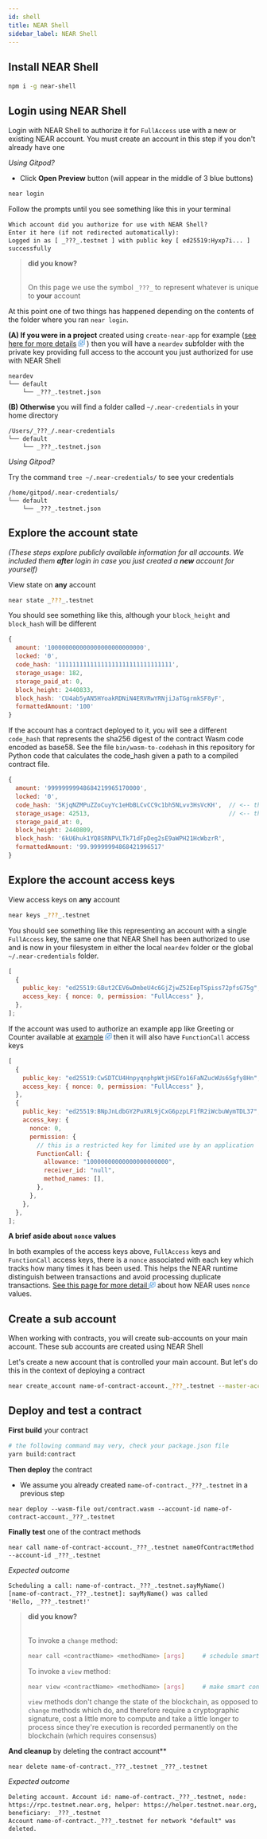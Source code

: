 ```yaml
---
id: shell
title: NEAR Shell
sidebar_label: NEAR Shell
---
```




## Install NEAR Shell

```sh
npm i -g near-shell
```

## Login using NEAR Shell

Login with NEAR Shell to authorize it for `FullAccess` use with a new or existing NEAR account. You must create an account in this step if you don't already have one

_Using Gitpod?_

- Click **Open Preview** button (will appear in the middle of 3 blue buttons)

```sh
near login
```

Follow the prompts until you see something like this in your terminal

```text
Which account did you authorize for use with NEAR Shell?
Enter it here (if not redirected automatically):
Logged in as [ _???_.testnet ] with public key [ ed25519:Hyxp7i... ] successfully
```

<blockquote class="info">
<strong>did you know?</strong><br><br>

On this page we use the symbol `_???_` to represent whatever is unique to **your** account

</blockquote>

At this point one of two things has happened depending on the contents of the folder where you ran `near login`.

**(A) If you were in a project** created using `create-near-app` for example ([see here for more details](https://docs.near.org/docs/quick-start/create-near-app) <img src="../../../assets/icon-link.png" alt="^" style="display: inline; width: 0.8rem;"/> ) then you will have a `neardev` subfolder with the private key providing full access to the account you just authorized for use with NEAR Shell

```text
neardev
└── default
    └── _???_.testnet.json
```

**(B) Otherwise** you will find a folder called `~/.near-credentials` in your home directory

```text
/Users/_???_/.near-credentials
└── default
    └── _???_.testnet.json
```

_Using Gitpod?_

Try the command `tree ~/.near-credentials/` to see your credentials

```
/home/gitpod/.near-credentials/
└── default
    └── _???_.testnet.json
```

## Explore the account state

_(These steps explore publicly available information for all accounts. We included them **after** login in case you just created a **new** account for yourself)_

View state on **any** account

```sh
near state _???_.testnet
```

You should see something like this, although your `block_height` and `block_hash` will be different

```js
{
  amount: '100000000000000000000000000',
  locked: '0',
  code_hash: '11111111111111111111111111111111',
  storage_usage: 182,
  storage_paid_at: 0,
  block_height: 2440833,
  block_hash: 'CU4ab5yAN5HYoakRDNiN4ERVRwYRNjiJaTGgrmkSF8yF',
  formattedAmount: '100'
}
```

If the account has a contract deployed to it, you will see a different `code_hash` that represents the sha256 digest of the contract Wasm code encoded as base58. See the file `bin/wasm-to-codehash` in this repository for Python code that calculates the code_hash given a path to a compiled contract file.

```js
{
  amount: '99999999948684219965170000',
  locked: '0',
  code_hash: '5KjqNZMPuZZoCuyYc1eHbBLCvCC9c1bh5NLvv3HsVcKH',  // <-- this will be different depending on the deployed contract
  storage_usage: 42513,                                       // <-- this includes deployed contract code and state stored by the account
  storage_paid_at: 0,
  block_height: 2440809,
  block_hash: '6kU6huk1YQ8SRNPVLTk71dFpDeg2sE9aWPH21HcWbzrR',
  formattedAmount: '99.99999994868421996517'
}
```

## Explore the account access keys

View access keys on **any** account

```sh
near keys _???_.testnet
```

You should see something like this representing an account with a single `FullAccess` key, the same one that NEAR Shell has been authorized to use and is now in your filesystem in either the local `neardev` folder or the global `~/.near-credentials` folder.

```js
[
  {
    public_key: "ed25519:GBut2CEV6wDmbeU4c6GjZjwZ52EepTSpiss72pfsG75g",
    access_key: { nonce: 0, permission: "FullAccess" },
  },
];
```

If the account was used to authorize an example app like Greeting or Counter available at [example](http://near.dev) <img src="../../../assets/icon-link.png" alt="^" style="display: inline; width: 0.8rem;"/> then it will also have `FunctionCall` access keys

```js
[
  {
    public_key: "ed25519:CwSDTCU4HnpyqnphpWtjHSEYo16FaNZucWUs6Sgfy8Hn",
    access_key: { nonce: 0, permission: "FullAccess" },
  },
  {
    public_key: "ed25519:BNpJnLdbGY2PuXRL9jCxG6pzpLF1fR2iWcbuWymTDL37",
    access_key: {
      nonce: 0,
      permission: {
        // this is a restricted key for limited use by an application
        FunctionCall: {
          allowance: "10000000000000000000000",
          receiver_id: "null",
          method_names: [],
        },
      },
    },
  },
];
```

**A brief aside about `nonce` values**

In both examples of the access keys above, `FullAccess` keys and `FunctionCall` access keys, there is a `nonce` associated with each key which tracks how many times it has been used. This helps the NEAR runtime distinguish between transactions and avoid processing duplicate transactions. [See this page for more detail <img src="../../../assets/icon-link.png" alt="^" style="display: inline; width: 0.8rem;"/>](https://nomicon.io/ChainSpec/Transactions.html#transaction-ordering-example-using-pool-iterator) about how NEAR uses `nonce` values.


## Create a sub account

When working with contracts, you will create sub-accounts on your main account. These sub accounts are created using NEAR Shell

Let's create a new account that is controlled your main account. But let's do this in the context of deploying a contract

```bash
near create_account name-of-contract-account._???_.testnet --master-account _???_.testnet --helper-url https://helper.testnet.near.org
```

## Deploy and test a contract

**First build** your contract

```sh
# the following command may very, check your package.json file
yarn build:contract
```

**Then deploy** the contract

- We assume you already created `name-of-contract._???_.testnet` in a previous step

```text
near deploy --wasm-file out/contract.wasm --account-id name-of-contract-account._???_.testnet
```

**Finally test** one of the contract methods

```text
near call name-of-contract-account._???_.testnet nameOfContractMethod --account-id _???_.testnet
```

_Expected outcome_

```text
Scheduling a call: name-of-contract._???_.testnet.sayMyName()
[name-of-contract._???_.testnet]: sayMyName() was called
'Hello, _???_.testnet!'
```

<blockquote class="info">
<strong>did you know?</strong><br><br>

To invoke a `change` method:

```sh
near call <contractName> <methodName> [args]     # schedule smart contract call which can modify state
```

To invoke a `view` method:

```sh
near view <contractName> <methodName> [args]     # make smart contract call which can view state
```

`view` methods don't change the state of the blockchain, as opposed to `change` methods which do, and therefore require a cryptographic signature, cost a little more to compute and take a little longer to process since they're execution is recorded permanently on the blockchain (which requires consensus)

</blockquote>

**And cleanup** by deleting the contract account\*\*

```text
near delete name-of-contract._???_.testnet _???_.testnet
```

_Expected outcome_

```text
Deleting account. Account id: name-of-contract._???_.testnet, node: https://rpc.testnet.near.org, helper: https://helper.testnet.near.org, beneficiary: _???_.testnet
Account name-of-contract._???_.testnet for network "default" was deleted.
```